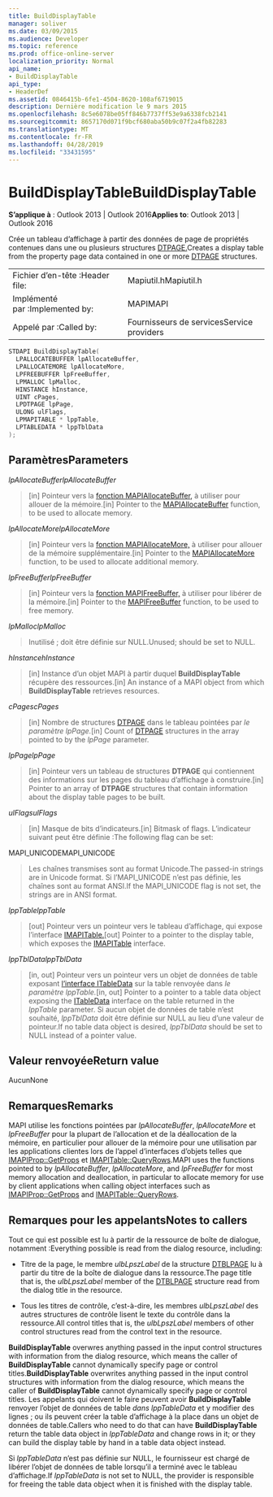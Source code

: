 ```yaml
---
title: BuildDisplayTable
manager: soliver
ms.date: 03/09/2015
ms.audience: Developer
ms.topic: reference
ms.prod: office-online-server
localization_priority: Normal
api_name:
- BuildDisplayTable
api_type:
- HeaderDef
ms.assetid: 0846415b-6fe1-4504-8620-108af6719015
description: Dernière modification le 9 mars 2015
ms.openlocfilehash: 8c5e6078be05ff846b7737ff53e9a6338fcb2141
ms.sourcegitcommit: 8657170d071f9bcf680aba50b9c07f2a4fb82283
ms.translationtype: MT
ms.contentlocale: fr-FR
ms.lasthandoff: 04/28/2019
ms.locfileid: "33431595"
---
```

# <a name="builddisplaytable"></a><span data-ttu-id="e2d49-103">BuildDisplayTable</span><span class="sxs-lookup"><span data-stu-id="e2d49-103">BuildDisplayTable</span></span>

  
  
<span data-ttu-id="e2d49-104">**S’applique à** : Outlook 2013 | Outlook 2016</span><span class="sxs-lookup"><span data-stu-id="e2d49-104">**Applies to**: Outlook 2013 | Outlook 2016</span></span> 
  
<span data-ttu-id="e2d49-105">Crée un tableau d’affichage à partir des données de page de propriétés contenues dans une ou plusieurs structures [DTPAGE.](dtpage.md)</span><span class="sxs-lookup"><span data-stu-id="e2d49-105">Creates a display table from the property page data contained in one or more [DTPAGE](dtpage.md) structures.</span></span> 
  
|||
|:-----|:-----|
|<span data-ttu-id="e2d49-106">Fichier d’en-tête :</span><span class="sxs-lookup"><span data-stu-id="e2d49-106">Header file:</span></span>  <br/> |<span data-ttu-id="e2d49-107">Mapiutil.h</span><span class="sxs-lookup"><span data-stu-id="e2d49-107">Mapiutil.h</span></span>  <br/> |
|<span data-ttu-id="e2d49-108">Implémenté par :</span><span class="sxs-lookup"><span data-stu-id="e2d49-108">Implemented by:</span></span>  <br/> |<span data-ttu-id="e2d49-109">MAPI</span><span class="sxs-lookup"><span data-stu-id="e2d49-109">MAPI</span></span>  <br/> |
|<span data-ttu-id="e2d49-110">Appelé par :</span><span class="sxs-lookup"><span data-stu-id="e2d49-110">Called by:</span></span>  <br/> |<span data-ttu-id="e2d49-111">Fournisseurs de services</span><span class="sxs-lookup"><span data-stu-id="e2d49-111">Service providers</span></span>  <br/> |
   
```cpp
STDAPI BuildDisplayTable(
  LPALLOCATEBUFFER lpAllocateBuffer,
  LPALLOCATEMORE lpAllocateMore,
  LPFREEBUFFER lpFreeBuffer,
  LPMALLOC lpMalloc,
  HINSTANCE hInstance,
  UINT cPages,
  LPDTPAGE lpPage,
  ULONG ulFlags,
  LPMAPITABLE * lppTable,
  LPTABLEDATA * lppTblData
);
```

## <a name="parameters"></a><span data-ttu-id="e2d49-112">Paramètres</span><span class="sxs-lookup"><span data-stu-id="e2d49-112">Parameters</span></span>

 <span data-ttu-id="e2d49-113">_lpAllocateBuffer_</span><span class="sxs-lookup"><span data-stu-id="e2d49-113">_lpAllocateBuffer_</span></span>
  
> <span data-ttu-id="e2d49-114">[in] Pointeur vers la [fonction MAPIAllocateBuffer,](mapiallocatebuffer.md) à utiliser pour allouer de la mémoire.</span><span class="sxs-lookup"><span data-stu-id="e2d49-114">[in] Pointer to the [MAPIAllocateBuffer](mapiallocatebuffer.md) function, to be used to allocate memory.</span></span> 
    
 <span data-ttu-id="e2d49-115">_lpAllocateMore_</span><span class="sxs-lookup"><span data-stu-id="e2d49-115">_lpAllocateMore_</span></span>
  
> <span data-ttu-id="e2d49-116">[in] Pointeur vers la [fonction MAPIAllocateMore,](mapiallocatemore.md) à utiliser pour allouer de la mémoire supplémentaire.</span><span class="sxs-lookup"><span data-stu-id="e2d49-116">[in] Pointer to the [MAPIAllocateMore](mapiallocatemore.md) function, to be used to allocate additional memory.</span></span> 
    
 <span data-ttu-id="e2d49-117">_lpFreeBuffer_</span><span class="sxs-lookup"><span data-stu-id="e2d49-117">_lpFreeBuffer_</span></span>
  
> <span data-ttu-id="e2d49-118">[in] Pointeur vers la [fonction MAPIFreeBuffer,](mapifreebuffer.md) à utiliser pour libérer de la mémoire.</span><span class="sxs-lookup"><span data-stu-id="e2d49-118">[in] Pointer to the [MAPIFreeBuffer](mapifreebuffer.md) function, to be used to free memory.</span></span> 
    
 <span data-ttu-id="e2d49-119">_lpMalloc_</span><span class="sxs-lookup"><span data-stu-id="e2d49-119">_lpMalloc_</span></span>
  
> <span data-ttu-id="e2d49-120">Inutilisé ; doit être définie sur NULL.</span><span class="sxs-lookup"><span data-stu-id="e2d49-120">Unused; should be set to NULL.</span></span> 
    
 <span data-ttu-id="e2d49-121">_hInstance_</span><span class="sxs-lookup"><span data-stu-id="e2d49-121">_hInstance_</span></span>
  
> <span data-ttu-id="e2d49-122">[in] Instance d’un objet MAPI à partir duquel **BuildDisplayTable** récupère des ressources.</span><span class="sxs-lookup"><span data-stu-id="e2d49-122">[in] An instance of a MAPI object from which **BuildDisplayTable** retrieves resources.</span></span> 
    
 <span data-ttu-id="e2d49-123">_cPages_</span><span class="sxs-lookup"><span data-stu-id="e2d49-123">_cPages_</span></span>
  
> <span data-ttu-id="e2d49-124">[in] Nombre de structures [DTPAGE](dtpage.md) dans le tableau pointées par _le paramètre lpPage._</span><span class="sxs-lookup"><span data-stu-id="e2d49-124">[in] Count of [DTPAGE](dtpage.md) structures in the array pointed to by the  _lpPage_ parameter.</span></span> 
    
 <span data-ttu-id="e2d49-125">_lpPage_</span><span class="sxs-lookup"><span data-stu-id="e2d49-125">_lpPage_</span></span>
  
> <span data-ttu-id="e2d49-126">[in] Pointeur vers un tableau de structures **DTPAGE** qui contiennent des informations sur les pages du tableau d’affichage à construire.</span><span class="sxs-lookup"><span data-stu-id="e2d49-126">[in] Pointer to an array of **DTPAGE** structures that contain information about the display table pages to be built.</span></span> 
    
 <span data-ttu-id="e2d49-127">_ulFlags_</span><span class="sxs-lookup"><span data-stu-id="e2d49-127">_ulFlags_</span></span>
  
> <span data-ttu-id="e2d49-128">[in] Masque de bits d’indicateurs.</span><span class="sxs-lookup"><span data-stu-id="e2d49-128">[in] Bitmask of flags.</span></span> <span data-ttu-id="e2d49-129">L’indicateur suivant peut être définie :</span><span class="sxs-lookup"><span data-stu-id="e2d49-129">The following flag can be set:</span></span>
    
<span data-ttu-id="e2d49-130">MAPI_UNICODE</span><span class="sxs-lookup"><span data-stu-id="e2d49-130">MAPI_UNICODE</span></span> 
  
> <span data-ttu-id="e2d49-131">Les chaînes transmises sont au format Unicode.</span><span class="sxs-lookup"><span data-stu-id="e2d49-131">The passed-in strings are in Unicode format.</span></span> <span data-ttu-id="e2d49-132">Si l’MAPI_UNICODE n’est pas définie, les chaînes sont au format ANSI.</span><span class="sxs-lookup"><span data-stu-id="e2d49-132">If the MAPI_UNICODE flag is not set, the strings are in ANSI format.</span></span> 
    
 <span data-ttu-id="e2d49-133">_lppTable_</span><span class="sxs-lookup"><span data-stu-id="e2d49-133">_lppTable_</span></span>
  
> <span data-ttu-id="e2d49-134">[out] Pointeur vers un pointeur vers le tableau d’affichage, qui expose l’interface [IMAPITable.](imapitableiunknown.md)</span><span class="sxs-lookup"><span data-stu-id="e2d49-134">[out] Pointer to a pointer to the display table, which exposes the [IMAPITable](imapitableiunknown.md) interface.</span></span> 
    
 <span data-ttu-id="e2d49-135">_lppTblData_</span><span class="sxs-lookup"><span data-stu-id="e2d49-135">_lppTblData_</span></span>
  
> <span data-ttu-id="e2d49-136">[in, out] Pointeur vers un pointeur vers un objet de données de table exposant [l’interface ITableData](itabledataiunknown.md) sur la table renvoyée dans _le paramètre lppTable._</span><span class="sxs-lookup"><span data-stu-id="e2d49-136">[in, out] Pointer to a pointer to a table data object exposing the [ITableData](itabledataiunknown.md) interface on the table returned in the  _lppTable_ parameter.</span></span> <span data-ttu-id="e2d49-137">Si aucun objet de données de table n’est souhaité,  _lppTblData_ doit être définie sur NULL au lieu d’une valeur de pointeur.</span><span class="sxs-lookup"><span data-stu-id="e2d49-137">If no table data object is desired,  _lppTblData_ should be set to NULL instead of a pointer value.</span></span> 
    
## <a name="return-value"></a><span data-ttu-id="e2d49-138">Valeur renvoyée</span><span class="sxs-lookup"><span data-stu-id="e2d49-138">Return value</span></span>

<span data-ttu-id="e2d49-139">Aucun</span><span class="sxs-lookup"><span data-stu-id="e2d49-139">None</span></span>
  
## <a name="remarks"></a><span data-ttu-id="e2d49-140">Remarques</span><span class="sxs-lookup"><span data-stu-id="e2d49-140">Remarks</span></span>

<span data-ttu-id="e2d49-141">MAPI utilise les fonctions pointées par  _lpAllocateBuffer_,  _lpAllocateMore_ et  _lpFreeBuffer_ pour la plupart de l’allocation et de la déallocation de la mémoire, en particulier pour allouer de la mémoire pour une utilisation par les applications clientes lors de l’appel d’interfaces d’objets telles que [IMAPIProp::GetProps](imapiprop-getprops.md) et [IMAPITable::QueryRows](imapitable-queryrows.md).</span><span class="sxs-lookup"><span data-stu-id="e2d49-141">MAPI uses the functions pointed to by  _lpAllocateBuffer_,  _lpAllocateMore_, and  _lpFreeBuffer_ for most memory allocation and deallocation, in particular to allocate memory for use by client applications when calling object interfaces such as [IMAPIProp::GetProps](imapiprop-getprops.md) and [IMAPITable::QueryRows](imapitable-queryrows.md).</span></span> 
  
## <a name="notes-to-callers"></a><span data-ttu-id="e2d49-142">Remarques pour les appelants</span><span class="sxs-lookup"><span data-stu-id="e2d49-142">Notes to callers</span></span>

<span data-ttu-id="e2d49-143">Tout ce qui est possible est lu à partir de la ressource de boîte de dialogue, notamment :</span><span class="sxs-lookup"><span data-stu-id="e2d49-143">Everything possible is read from the dialog resource, including:</span></span>
  
- <span data-ttu-id="e2d49-144">Titre de la page, le membre  _ulbLpszLabel_ de la structure [DTBLPAGE](dtblpage.md) lu à partir du titre de la boîte de dialogue dans la ressource.</span><span class="sxs-lookup"><span data-stu-id="e2d49-144">The page title that is, the  _ulbLpszLabel_ member of the [DTBLPAGE](dtblpage.md) structure read from the dialog title in the resource.</span></span> 
    
- <span data-ttu-id="e2d49-145">Tous les titres de contrôle, c’est-à-dire, les membres  _ulbLpszLabel_ des autres structures de contrôle lisent le texte du contrôle dans la ressource.</span><span class="sxs-lookup"><span data-stu-id="e2d49-145">All control titles that is, the  _ulbLpszLabel_ members of other control structures read from the control text in the resource.</span></span> 
    
 <span data-ttu-id="e2d49-146">**BuildDisplayTable** overwres anything passed in the input control structures with information from the dialog resource, which means the caller of **BuildDisplayTable** cannot dynamically specify page or control titles.</span><span class="sxs-lookup"><span data-stu-id="e2d49-146">**BuildDisplayTable** overwrites anything passed in the input control structures with information from the dialog resource, which means the caller of **BuildDisplayTable** cannot dynamically specify page or control titles.</span></span> <span data-ttu-id="e2d49-147">Les appelants qui doivent le faire peuvent avoir **BuildDisplayTable** renvoyer l’objet de données de table  _dans lppTableData_ et y modifier des lignes ; ou ils peuvent créer la table d’affichage à la place dans un objet de données de table.</span><span class="sxs-lookup"><span data-stu-id="e2d49-147">Callers who need to do that can have **BuildDisplayTable** return the table data object in  _lppTableData_ and change rows in it; or they can build the display table by hand in a table data object instead.</span></span> 
  
<span data-ttu-id="e2d49-148">Si  _lppTableData_ n’est pas définie sur NULL, le fournisseur est chargé de libérer l’objet de données de table lorsqu’il a terminé avec le tableau d’affichage.</span><span class="sxs-lookup"><span data-stu-id="e2d49-148">If  _lppTableData_ is not set to NULL, the provider is responsible for freeing the table data object when it is finished with the display table.</span></span> 
  


